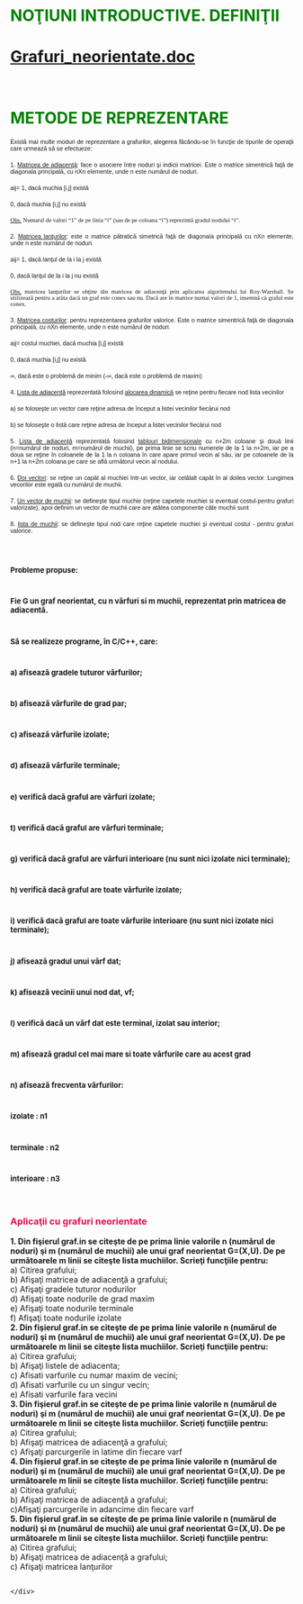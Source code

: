 <html>
  <head>
    <title>DomnulTudor - GRAFURI NEORIENTATE</title>
    <link rel="stylesheet" href="static/style.css" type="text/css" />
    <meta http-equiv="Content-Type" content="text/html;charset=utf-8" />
  </head>
  <body>
    <div class="wiki" id="content_view" style="display: block;">
<h1 id="toc0"><a name="NOŢIUNI INTRODUCTIVE. DEFINIŢII"></a><span style="color: #008000;">NOŢIUNI INTRODUCTIVE. DEFINIŢII</span></h1>
 <h1 id="toc1"><a name="file:Grafuri_neorientate.doc"></a><a href="files/Grafuri_neorientate.doc">Grafuri_neorientate.doc</a></h1>
 <br />
<h1 id="toc2"><a name="METODE DE REPREZENTARE"></a><span style="color: #008000;">METODE DE REPREZENTARE</span></h1>
 <span style="display: block; font-family: Tahoma,sans-serif; font-size: 10.6667px; text-align: justify;">Există mai multe moduri de reprezentare a grafurilor, alegerea făcându-se în funcţie de tipurile de operaţii care urmează să se efectueze:</span><br />
<span style="display: block; font-family: Tahoma,sans-serif; font-size: 10.6667px; text-align: justify;">1. <u>Matricea de adiacenţă</u>: face o asociere între noduri şi indicii matricei. Este o matrice simentrică faţă de diagonala principală, cu nXn elemente, unde n este numărul de noduri.</span><br />
<span style="display: block; font-family: Tahoma,sans-serif; font-size: 10.6667px; text-align: justify;">aij= 1, dacă muchia [i,j] există</span><br />
<span style="display: block; font-family: Tahoma,sans-serif; font-size: 10.6667px; text-align: justify;">0, dacă muchia [i,j] nu există</span><br />
<span style="display: block; text-align: justify;"><u><span style="font-family: 'Tahoma','sans-serif'; font-size: 10.6667px;">Obs.</span></u><span style="font-family: 'Tahoma','sans-serif'; font-size: 10.6667px;"> Numarul de valori “1” de pe linia “i” (sau de pe coloana “i”) reprezintă gradul nodului “i”.</span></span><br />
<span style="display: block; font-family: Tahoma,sans-serif; font-size: 10.6667px; text-align: justify;">2. <u>Matricea lanţurilor</u>: este o matrice pătratică simetrică faţă de diagonala principală cu nXn elemente, unde n este numărul de noduri.</span><br />
<span style="display: block; font-family: Tahoma,sans-serif; font-size: 10.6667px; text-align: justify;">aij= 1, dacă lanţul de la i la j există</span><br />
<span style="display: block; font-family: Tahoma,sans-serif; font-size: 10.6667px; text-align: justify;">0, dacă lanţul de la i la j nu există</span><br />
<span style="display: block; text-align: justify;"><u><span style="font-family: 'Tahoma','sans-serif'; font-size: 10.6667px;">Obs.</span></u><span style="font-family: 'Tahoma','sans-serif'; font-size: 10.6667px;"> matricea lanţurilor se obţine din matricea de adiacenţă prin aplicarea algoritmului lui Roy-Warshall. Se utilizează pentru a arăta dacă un graf este conex sau nu. Dacă are în matrice numai valori de 1, insemnă că graful este conex.</span></span><br />
<span style="display: block; font-family: Tahoma,sans-serif; font-size: 10.6667px; text-align: justify;">3. <u>Matricea costurilor</u>: pentru reprezentarea grafurilor valorice. Este o matrice simentrică faţă de diagonala principală, cu nXn elemente, unde n este numărul de noduri.</span><br />
<span style="display: block; font-family: Tahoma,sans-serif; font-size: 10.6667px; text-align: justify;">aij= costul muchiei, dacă muchia [i,j] există</span><br />
<span style="display: block; font-family: Tahoma,sans-serif; font-size: 10.6667px; text-align: justify;">0, dacă muchia [i,j] nu există</span><br />
<span style="display: block; font-family: Tahoma,sans-serif; font-size: 10.6667px; text-align: justify;">∞, dacă este o problemă de minim (-∞, dacă este o problemă de maxim)</span><br />
<span style="display: block; font-family: Tahoma,sans-serif; font-size: 10.6667px; text-align: justify;">4. <u>Lista de adiacenţă</u> reprezentată folosind <u>alocarea dinamică</u> se reţine pentru fiecare nod lista vecinilor</span><br />
<span style="display: block; font-family: Tahoma,sans-serif; font-size: 10.6667px; text-align: justify;">a) se foloseşte un vector care reţine adresa de început a listei vecinilor fiecărui nod</span><br />
<span style="display: block; font-family: Tahoma,sans-serif; font-size: 10.6667px; text-align: justify;">b) se foloseşte o listă care reţine adresa de început a listei vecinilor fiecărui nod</span><br />
<span style="display: block; font-family: Tahoma,sans-serif; font-size: 10.6667px; text-align: justify;">5. <u>Lista de adiacenţă</u> reprezentată folosind <u>tablouri bidimensionale</u> cu n+2m coloane şi două linii (n=numărul de noduri, m=numărul de muchii), pe prima linie se scriu numerele de la 1 la n+2m, iar pe a doua se reţine în coloanele de la 1 la n coloana în care apare primul vecin al său, iar pe coloanele de la n+1 la n+2m coloana pe care se află următorul vecin al nodului.</span><br />
<span style="display: block; font-family: Tahoma,sans-serif; font-size: 10.6667px; text-align: justify;">6. <u>Doi vectori</u>: se reţine un capăt al muchiei într-un vector, iar celălalt capăt în al doilea vector. Lungimea vecorilor este egală cu numărul de muchii.</span><br />
<span style="display: block; font-family: Tahoma,sans-serif; font-size: 10.6667px; text-align: justify;">7. <u>Un vector de muchii</u>: se defineşte tipul muchie (reţine capetele muchiei si eventual costul-pentru grafuri valorizate), apoi definim un vector de muchii care are atâtea componente câte muchii sunt</span><br />
<span style="display: block; font-family: Tahoma,sans-serif; font-size: 10.6667px; text-align: justify;">8. <u>lista de muchii</u>: se defineşte tipul nod care reţine capetele muchiei şi eventual costul - pentru grafuri valorice.</span><br />
<h1 id="toc3"><a name="Probleme propuse:"></a><span style="font-size: 13px;">Probleme propuse:</span></h1>
 <h1 id="toc4"><a name="Fie G un graf neorientat, cu n vârfuri si m muchii, reprezentat prin matricea de adiacentă."></a><span style="font-size: 13px;">Fie G un graf neorientat, cu n vârfuri si m muchii, reprezentat prin matricea de adiacentă.</span></h1>
 <h1 id="toc5"><a name="Să se realizeze programe, în C/C++, care:"></a><span style="font-size: 13px;">Să se realizeze programe, în C/C++, care:</span></h1>
 <h1 id="toc6"><a name="a) afisează gradele tuturor vârfurilor;"></a><span style="font-size: 13px;">a) afisează gradele tuturor vârfurilor;</span></h1>
 <h1 id="toc7"><a name="b) afisează vârfurile de grad par;"></a><span style="font-size: 13px;">b) afisează vârfurile de grad par;</span></h1>
 <h1 id="toc8"><a name="c) afisează vârfurile izolate;"></a><span style="font-size: 13px;">c) afisează vârfurile izolate;</span></h1>
 <h1 id="toc9"><a name="d) afisează vârfurile terminale;"></a><span style="font-size: 13px;">d) afisează vârfurile terminale;</span></h1>
 <h1 id="toc10"><a name="e) verifică dacă graful are vârfuri izolate;"></a><span style="font-size: 13px;">e) verifică dacă graful are vârfuri izolate;</span></h1>
 <h1 id="toc11"><a name="t) verifică dacă graful are vârfuri terminale;"></a><span style="font-size: 13px;">t) verifică dacă graful are vârfuri terminale;</span></h1>
 <h1 id="toc12"><a name="g) verifică dacă graful are vârfuri interioare (nu sunt nici izolate nici terminale);"></a><span style="font-size: 13px;">g) verifică dacă graful are vârfuri interioare (nu sunt nici izolate nici terminale);</span></h1>
 <h1 id="toc13"><a name="h) verifică dacă graful are toate vârfurile izolate;"></a><span style="font-size: 13px;">h) verifică dacă graful are toate vârfurile izolate;</span></h1>
 <h1 id="toc14"><a name="i) verifică dacă graful are toate vârfurile interioare (nu sunt nici izolate nici terminale);"></a><span style="font-size: 13px;">i) verifică dacă graful are toate vârfurile interioare (nu sunt nici izolate nici terminale);</span></h1>
 <h1 id="toc15"><a name="j) afisează gradul unui vârf dat;"></a><span style="font-size: 13px;">j) afisează gradul unui vârf dat;</span></h1>
 <h1 id="toc16"><a name="k) afisează vecinii unui nod dat, vf;"></a><span style="font-size: 13px;">k) afisează vecinii unui nod dat, vf;</span></h1>
 <h1 id="toc17"><a name="l) verifică dacă un vârf dat este terminal, izolat sau interior;"></a><span style="font-size: 13px;">l) verifică dacă un vârf dat este terminal, izolat sau interior;</span></h1>
 <h1 id="toc18"><a name="m) afisează gradul cel mai mare si toate vârfurile care au acest grad"></a><span style="font-size: 13px;">m) afisează gradul cel mai mare si toate vârfurile care au acest grad</span></h1>
 <h1 id="toc19"><a name="n) afisează frecventa vârfurilor:"></a><span style="font-size: 13px;">n) afisează frecventa vârfurilor:</span></h1>
 <h1 id="toc20"><a name="izolate : n1"></a><span style="font-size: 13px;">izolate : n1</span></h1>
 <h1 id="toc21"><a name="terminale : n2"></a><span style="font-size: 13px;">terminale : n2</span></h1>
 <h1 id="toc22"><a name="interioare : n3"></a><span style="font-size: 13px;">interioare : n3</span></h1>
 <br />
<h3 id="toc23"><a name="interioare : n3--Aplicaţii cu grafuri neorientate"></a><span style="color: #e60e4e;">Aplicaţii cu grafuri neorientate </span></h3>
 <strong>1. Din fişierul graf.in se citeşte de pe prima linie valorile n (numărul de noduri) şi m (numărul de muchii) ale unui graf neorientat G=(X,U). De pe următoarele m linii se citeşte lista muchiilor. Scrieţi funcţiile pentru:</strong><br />
a) Citirea grafului;<br />
b) Afişaţi matricea de adiacenţă a grafului;<br />
c) Afişaţi gradele tuturor nodurilor<br />
d) Afişaţi toate nodurile de grad maxim<br />
e) Afişaţi toate nodurile terminale<br />
f) Afişaţi toate nodurile izolate<br />
<strong>2. Din fişierul graf.in se citeşte de pe prima linie valorile n (numărul de noduri) şi m (numărul de muchii) ale unui graf neorientat G=(X,U). De pe următoarele m linii se citeşte lista muchiilor. Scrieţi funcţiile pentru:</strong><br />
a) Citirea grafului;<br />
b) Afişaţi listele de adiacenta;<br />
c) Afisati varfurile cu numar maxim de vecini;<br />
d) Afisati varfurile cu un singur vecin;<br />
e) Afisati varfurile fara vecini<br />
<strong>3. Din fişierul graf.in se citeşte de pe prima linie valorile n (numărul de noduri) şi m (numărul de muchii) ale unui graf neorientat G=(X,U). De pe următoarele m linii se citeşte lista muchiilor. Scrieţi funcţiile pentru:</strong><br />
a) Citirea grafului;<br />
b) Afişaţi matricea de adiacenţă a grafului;<br />
c) Afişaţi parcurgerile in latime din fiecare varf<br />
<strong>4. Din fişierul graf.in se citeşte de pe prima linie valorile n (numărul de noduri) şi m (numărul de muchii) ale unui graf neorientat G=(X,U). De pe următoarele m linii se citeşte lista muchiilor. Scrieţi funcţiile pentru:</strong><br />
a) Citirea grafului;<br />
b) Afişaţi matricea de adiacenţă a grafului;<br />
c)Afişaţi parcurgerile in adancime din fiecare varf<br />
<strong>5. Din fişierul graf.in se citeşte de pe prima linie valorile n (numărul de noduri) şi m (numărul de muchii) ale unui graf neorientat G=(X,U). De pe următoarele m linii se citeşte lista muchiilor. Scrieţi funcţiile pentru:</strong><br />
a) Citirea grafului;<br />
b) Afişaţi matricea de adiacenţă a grafului;<br />
c) Afişaţi matricea lanţurilor<br />
<h2 id="toc24"> </h2>

    </div>
  </body>
</html>